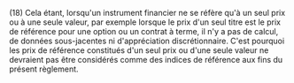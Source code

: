 (18) Cela étant, lorsqu'un instrument financier ne se réfère qu'à un seul prix ou à une seule valeur, par exemple lorsque le prix d'un seul titre est le prix de référence pour une option ou un contrat à terme, il n'y a pas de calcul, de données sous-jacentes ni d'appréciation discrétionnaire. C'est pourquoi les prix de référence constitués d'un seul prix ou d'une seule valeur ne devraient pas être considérés comme des indices de référence aux fins du présent règlement.